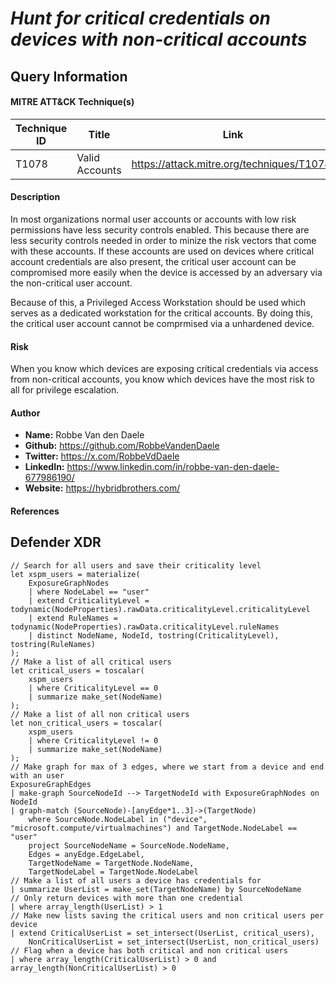 # *Hunt for critical credentials on devices with non-critical accounts*

## Query Information

#### MITRE ATT&CK Technique(s)

| Technique ID | Title    | Link    |
| ---  | --- | --- |
| T1078 | Valid Accounts | https://attack.mitre.org/techniques/T1078/ |

#### Description
In most organizations normal user accounts or accounts with low risk permissions have less security controls enabled. This because there are less security controls needed in order to minize the risk vectors that come with these accounts. If these accounts are used on devices where critical account credentials are also present, the critical user account can be compromised more easily when the device is accessed by an adversary via the non-critical user account. 

Because of this, a Privileged Access Workstation should be used which serves as a dedicated workstation for the critical accounts. By doing this, the critical user account cannot be comprmised via a unhardened device.

#### Risk
When you know which devices are exposing critical credentials via access from non-critical accounts, you know which devices have the most risk to all for privilege escalation.

#### Author <Optional>
- **Name:** Robbe Van den Daele
- **Github:** https://github.com/RobbeVandenDaele
- **Twitter:** https://x.com/RobbeVdDaele
- **LinkedIn:** https://www.linkedin.com/in/robbe-van-den-daele-677986190/
- **Website:** https://hybridbrothers.com/

#### References

## Defender XDR
```KQL
// Search for all users and save their criticality level
let xspm_users = materialize(
    ExposureGraphNodes
    | where NodeLabel == "user"
    | extend CriticalityLevel = todynamic(NodeProperties).rawData.criticalityLevel.criticalityLevel
    | extend RuleNames = todynamic(NodeProperties).rawData.criticalityLevel.ruleNames
    | distinct NodeName, NodeId, tostring(CriticalityLevel), tostring(RuleNames)
);
// Make a list of all critical users
let critical_users = toscalar(
    xspm_users
    | where CriticalityLevel == 0
    | summarize make_set(NodeName)
);
// Make a list of all non critical users
let non_critical_users = toscalar(
    xspm_users
    | where CriticalityLevel != 0
    | summarize make_set(NodeName)
);
// Make graph for max of 3 edges, where we start from a device and end with an user
ExposureGraphEdges
| make-graph SourceNodeId --> TargetNodeId with ExposureGraphNodes on NodeId
| graph-match (SourceNode)-[anyEdge*1..3]->(TargetNode)
    where SourceNode.NodeLabel in ("device", "microsoft.compute/virtualmachines") and TargetNode.NodeLabel == "user"
    project SourceNodeName = SourceNode.NodeName,
    Edges = anyEdge.EdgeLabel,
    TargetNodeName = TargetNode.NodeName,
    TargetNodeLabel = TargetNode.NodeLabel
// Make a list of all users a device has credentials for
| summarize UserList = make_set(TargetNodeName) by SourceNodeName
// Only return devices with more than one credential
| where array_length(UserList) > 1
// Make new lists saving the critical users and non critical users per device
| extend CriticalUserList = set_intersect(UserList, critical_users),
    NonCriticalUserList = set_intersect(UserList, non_critical_users)
// Flag when a device has both critical and non critical users
| where array_length(CriticalUserList) > 0 and array_length(NonCriticalUserList) > 0
```